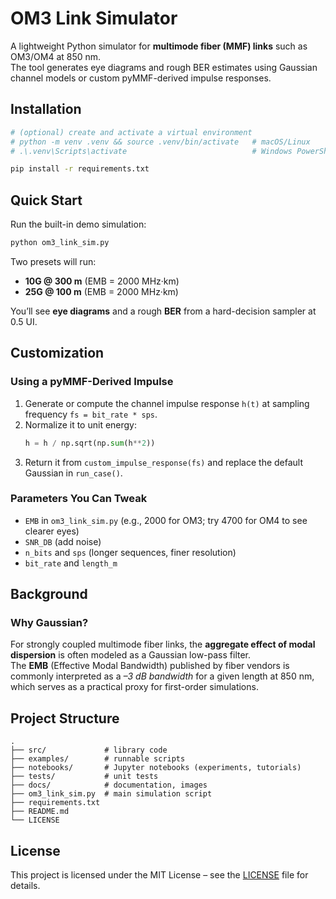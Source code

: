 # OM3 Link Simulator

A lightweight Python simulator for **multimode fiber (MMF) links** such as OM3/OM4 at 850 nm.  
The tool generates eye diagrams and rough BER estimates using Gaussian channel models or custom pyMMF-derived impulse responses.

## Installation

```bash
# (optional) create and activate a virtual environment
# python -m venv .venv && source .venv/bin/activate   # macOS/Linux
# .\.venv\Scripts\activate                            # Windows PowerShell

pip install -r requirements.txt
```

## Quick Start

Run the built-in demo simulation:

```bash
python om3_link_sim.py
```

Two presets will run:

- **10G @ 300 m** (EMB = 2000 MHz·km)  
- **25G @ 100 m** (EMB = 2000 MHz·km)  

You’ll see **eye diagrams** and a rough **BER** from a hard-decision sampler at 0.5 UI.

## Customization

### Using a pyMMF-Derived Impulse
1. Generate or compute the channel impulse response `h(t)` at sampling frequency `fs = bit_rate * sps`.  
2. Normalize it to unit energy:  
   ```python
   h = h / np.sqrt(np.sum(h**2))
   ```  
3. Return it from `custom_impulse_response(fs)` and replace the default Gaussian in `run_case()`.

### Parameters You Can Tweak
- `EMB` in `om3_link_sim.py` (e.g., 2000 for OM3; try 4700 for OM4 to see clearer eyes)  
- `SNR_DB` (add noise)  
- `n_bits` and `sps` (longer sequences, finer resolution)  
- `bit_rate` and `length_m`

## Background

### Why Gaussian?
For strongly coupled multimode fiber links, the **aggregate effect of modal dispersion** is often modeled as a Gaussian low-pass filter.  
The **EMB** (Effective Modal Bandwidth) published by fiber vendors is commonly interpreted as a *–3 dB bandwidth* for a given length at 850 nm, which serves as a practical proxy for first-order simulations.

## Project Structure

```
.
├── src/             # library code
├── examples/        # runnable scripts
├── notebooks/       # Jupyter notebooks (experiments, tutorials)
├── tests/           # unit tests
├── docs/            # documentation, images
├── om3_link_sim.py  # main simulation script
├── requirements.txt
├── README.md
└── LICENSE
```

## License

This project is licensed under the MIT License – see the [LICENSE](LICENSE) file for details.
